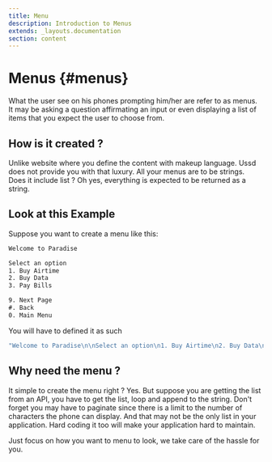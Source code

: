 ```yaml
---
title: Menu
description: Introduction to Menus
extends: _layouts.documentation
section: content
---
```

# Menus {#menus}

What the user see on his phones prompting him/her are refer to as menus. It may be asking a question affirmating an input or even displaying a list of items that you expect the user to choose from.

## How is it created ?

Unlike website where you define the content with makeup language. Ussd does not provide you with that luxury. All your menus are to be strings. Does it include list ? Oh yes, everything is expected to be returned as a string.

## Look at this Example

Suppose you want to create a menu like this:

```txt
Welcome to Paradise

Select an option
1. Buy Airtime
2. Buy Data
3. Pay Bills

9. Next Page
#. Back
0. Main Menu
```

You will have to defined it as such

```php
"Welcome to Paradise\n\nSelect an option\n1. Buy Airtime\n2. Buy Data\n3. Pay Bills\n\n9. Next Page\n#.Back\n0. Main Menu"
```

## Why need the menu ?

It simple to create the menu right ? Yes. But suppose you are getting the list from an API, you have to get the list, loop and append to the string. Don't forget you may have to paginate since there is a limit to the number of characters the phone can display. And that may not be the only list in your application. Hard coding it too will make your application hard to maintain.

Just focus on how you want to menu to look, we take care of the hassle for you.